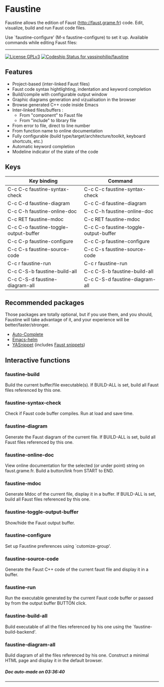 # Faustine



Faustine allows the edition of Faust (http://faust.grame.fr) code.
Edit, visualize, build and run Faust code files.

Use `faustine-configure' (M-x faustine-configure) to set it up.
Available commands while editing Faust files:

---
[![License GPLv3](https://img.shields.io/badge/license-GPL_v3-green.svg)](http://www.gnu.org/licenses/gpl-3.0.html) [ ![Codeship Status for yassinphilip/faustine](https://app.codeship.com/projects/c2385cd0-5dc6-0135-04b2-0a800465306c/status?branch=master)](https://app.codeship.com/projects/238325)

## Features

- Project-based (inter-linked Faust files)
- Faust code syntax hightlighting, indentation and keyword completion
- Build/compile with configurable output window
- Graphic diagrams generation and vizualisation in the browser
- Browse generated C++ code inside Emacs
- Inter-linked files/buffers :
    - From "component" to Faust file
    - From "include" to library file
- From error to file, direct to line number
- From function name to online documentation
- Fully configurable (build type/target/architecture/toolkit, keyboard shortcuts, etc.)
- Automatic keyword completion
- Modeline indicator of the state of the code

## Keys

Key binding  | Command 
------------- | ------------- 
C-c C-c		faustine-syntax-check | C-c C-c		faustine-syntax-check
C-c C-d		faustine-diagram | C-c C-d		faustine-diagram
C-c C-h		faustine-online-doc | C-c C-h		faustine-online-doc
C-c RET		faustine-mdoc | C-c RET		faustine-mdoc
C-c C-o		faustine-toggle-output-buffer | C-c C-o		faustine-toggle-output-buffer
C-c C-p		faustine-configure | C-c C-p		faustine-configure
C-c C-s		faustine-source-code | C-c C-s		faustine-source-code
C-c r		faustine-run | C-c r		faustine-run
C-c C-S-b	faustine-build-all | C-c C-S-b	faustine-build-all
C-c C-S-d	faustine-diagram-all | C-c C-S-d	faustine-diagram-all


## Recommended packages

Those packages are totally optional, but if you use them, and you
should, Faustine will take advantage of it, and your experience
will be better/faster/stronger.

- [Auto-Complete](https://github.com/auto-complete/auto-complete)
- [Emacs-helm](https://github.com/emacs-helm/helm)
- [YASnippet](https://github.com/joaotavora/yasnippet) (includes [Faust snippets](https://github.com/AndreaCrotti/yasnippet-snippets/tree/885050d34737e2fb36a3e7759d60c09347bd4ce0/faust-mode))


## Interactive functions

### faustine-build 
Build the current buffer/file executable(s).
If BUILD-ALL is set, build all Faust files referenced by this one.

### faustine-syntax-check 
Check if Faust code buffer compiles.
Run at load and save time.

### faustine-diagram 
Generate the Faust diagram of the current file.
If BUILD-ALL is set, build all Faust files referenced by this one.

### faustine-online-doc 
View online documentation for the selected (or under point)
string on faust.grame.fr.
Build a button/link from START to END.

### faustine-mdoc 
Generate Mdoc of the current file, display it in a buffer.
If BUILD-ALL is set, build all Faust files referenced by this one.

### faustine-toggle-output-buffer 
Show/hide the Faust output buffer.

### faustine-configure 
Set up Faustine preferences using `cutomize-group'.

### faustine-source-code 
Generate the Faust C++ code of the current faust file and
display it in a buffer.

### faustine-run 
Run the executable generated by the current Faust code buffer
or passed by from the output buffer BUTTON click.

### faustine-build-all 
Build executable of all the files referenced by his one
using the `faustine-build-backend'.

### faustine-diagram-all 
Build diagram of all the files referenced by his one.
Construct a minimal HTML page and display it in the default browser.

##### Doc auto-made on 03:36:40
---
